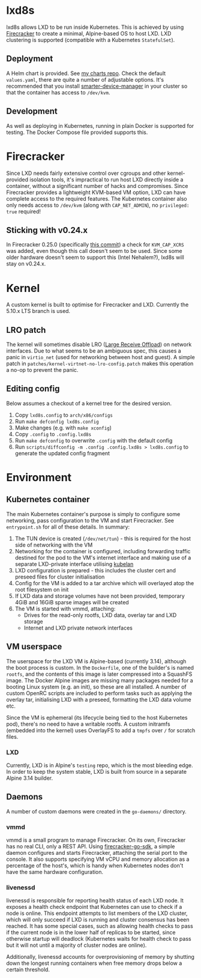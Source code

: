 # lxd8s

lxd8s allows LXD to be run inside Kubernetes. This is achieved by using
[Firecracker](https://github.com/firecracker-microvm/firecracker) to create a minimal, Alpine-based OS to host LXD.
LXD clustering is supported (compatible with a Kubernetes `StatefulSet`).

## Deployment

A Helm chart is provided. See [my charts repo](https://github.com/devplayer0/charts). Check the default `values.yaml`,
there are quite a number of adjustable options. It's recommended that you install
[smarter-device-manager](https://gitlab.com/arm-research/smarter/smarter-device-manager) in your cluster so that the
container has access to `/dev/kvm`.

## Development

As well as deploying in Kubernetes, running in plain Docker is supported for testing. The Docker Compose file provided
supports this.

# Firecracker

Since LXD needs fairly extensive control over cgroups and other kernel-provided isolation tools, it's impractical to run
host LXD directly inside a container, without a significant number of hacks and compromises. Since Firecracker provides
a lightweight KVM-based VM option, LXD can have complete access to the required features. The Kubernetes container also
only needs access to `/dev/kvm` (along with `CAP_NET_ADMIN`), no `privileged: true` required!

## Sticking with v0.24.x

In Firecracker 0.25.0 (specifically
[this commit](https://github.com/firecracker-microvm/firecracker/commit/96b7fff9e9d46c9170a858443edece38713c5f4b)) a
check for `KVM_CAP_XCRS` was added, even though this call doesn't seem to be used. Since some older hardware doesn't
seem to support this (Intel Nehalem?), lxd8s will stay on v0.24.x.

# Kernel

A custom kernel is built to optimise for Firecracker and LXD. Currently the 5.10.x LTS branch is used.

## LRO patch

The kernel will sometimes disable LRO
([Large Receive Offload](https://en.wikipedia.org/wiki/Large_receive_offload)) on network interfaces. Due to what seems
to be an ambiguous spec, this causes a panic in `virtio_net` (used for networking between host and guest). A simple
patch in `patches/kernel-virtnet-no-lro-config.patch` makes this operation a no-op to prevent the panic.

## Editing config

Below assumes a checkout of a kernel tree for the desired version.

1. Copy `lxd8s.config` to `arch/x86/configs`
2. Run `make defconfig lxd8s.config`
3. Make changes (e.g. with `make xconfig`)
4. Copy `.config` to `.config.lxd8s`
5. Run `make defconfig` to overwrite `.config` with the default config
5. Run `scripts/diffconfig -m .config .config.lxd8s > lxd8s.config` to generate the updated config fragment

# Environment

## Kubernetes container

The main Kubernetes container's purpose is simply to configure some networking, pass configuration to the VM and start
Firecracker. See `entrypoint.sh` for all of these details. In summary:

1. The TUN device is created (`/dev/net/tun`) - this is required for the host side of networking with the VM
2. Networking for the container is configured, including forwarding traffic destined for the pod to the VM's internet
   interface and making use of a separate LXD-private interface utilising
   [kubelan](https://github.com/devplayer0/kubelan)
3. LXD configuration is prepared - this includes the cluster cert and preseed files for cluster initialisation
4. Config for the VM is added to a tar archive which will overlayed atop the root filesystem on init
5. If LXD data and storage volumes have not been provided, temporary 4GiB and 16GiB sparse images will be created
6. The VM is started with vmmd, attaching:
    - Drives for the read-only rootfs, LXD data, overlay tar and LXD storage
    - Internet and LXD private network interfaces

## VM userspace

The userspace for the LXD VM is Alpine-based (currently 3.14), although the boot process is custom. In the
`Dockerfile`, one of the
builder's is named `rootfs`, and the contents of this image is later compressed into a SquashFS image. The Docker
Alpine images are missing many packages needed for a booting Linux system (e.g. an init), so these are all installed.
A number of custom OpenRC scripts are included to perform tasks such as applying the overlay tar, initialising LXD with
a preseed, formatting the LXD data volume etc.

Since the VM is ephemeral (its lifecycle being tied to the host Kubernetes pod), there's no need to have a writable
rootfs. A custom initramfs (embedded into the kernel) uses OverlayFS to add a `tmpfs` over `/` for scratch files.

### LXD

Currently, LXD is in Alpine's `testing` repo, which is the most bleeding edge. In order to keep the system stable, LXD
is built from source in a separate Alpine 3.14 builder.

## Daemons

A number of custom daemons were created in the `go-daemons/` directory.

### vmmd

vmmd is a small program to manage Firecracker. On its own, Firecracker has no real CLI, only a REST API. Using
[firecracker-go-sdk](https://github.com/firecracker-microvm/firecracker-go-sdk), a simple daemon configures and
starts Firecracker, attaching the serial port to the console. It also supports specifying VM vCPU and memory allocation
as a percentage of the host's, which is handy when Kubernetes nodes don't have the same hardware configuration.

### livenessd

livenessd is responsible for reporting health status of each LXD node. It exposes a health check endpoint that
Kubernetes can use to check if a node is online. This endpoint attempts to list members of the LXD cluster, which will
only succeed if LXD is running and cluster consensus has been reached. It has some special cases, such as allowing
health checks to pass if the current node is in the lower half of replicas to be started, since otherwise startup will
deadlock (Kubernetes waits for health check to pass but it will not until a majority of cluster nodes are online).

Additionally, livenessd accounts for overprovisioning of memory by shutting down the longest running containers when
free memory drops below a certain threshold.
